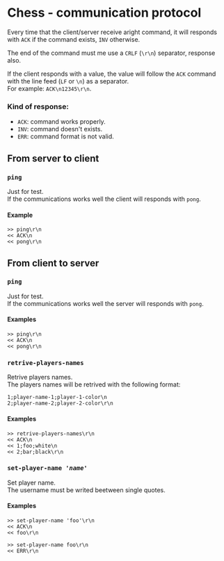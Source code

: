 # Chess - communication protocol

Every time that the client/server receive aright command, it will responds with `ACK` if the command exists, `INV` otherwise.

The end of the command must me use a `CRLF` (`\r\n`) separator, response also.

If the client responds with a value, the value will follow the `ACK` command with the line feed (`LF` or `\n`) as a separator.<br/>
For example: `ACK\n12345\r\n`.

### Kind of response:
- `ACK`: command works properly.
- `INV`: command doesn't exists.
- `ERR`: command format is not valid.

## From server to client

### `ping`
Just for test.<br/> 
If the communications works well the client will responds with `pong`.

#### Example
```
>> ping\r\n
<< ACK\n
<< pong\r\n
```


## From client to server

### `ping`
Just for test.<br/> 
If the communications works well the server will responds with `pong`.

#### Examples
```
>> ping\r\n
<< ACK\n
<< pong\r\n
```

### `retrive-players-names`
Retrive players names.<br/>
The players names will be retrived with the following format:
```
1;player-name-1;player-1-color\n
2;player-name-2;player-2-color\r\n
```

#### Examples
```
>> retrive-players-names\r\n
<< ACK\n
<< 1;foo;white\n
<< 2;bar;black\r\n
```

### `set-player-name '`*`name`*`'`
Set player name.<br/>
The username must be writed beetween single quotes.

#### Examples
```
>> set-player-name 'foo'\r\n
<< ACK\n
<< foo\r\n
```
```
>> set-player-name foo\r\n
<< ERR\r\n
```